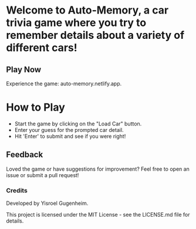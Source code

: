 

# Welcome to Auto-Memory, a car trivia game where you try to remember details about a variety of different cars!

## Play Now
Experience the game: auto-memory.netlify.app.

# How to Play
- Start the game by clicking on the "Load Car" button.
- Enter your guess for the prompted car detail.
- Hit 'Enter' to submit and see if you were right!

## Feedback
Loved the game or have suggestions for improvement? Feel free to open an issue or submit a pull request!

### Credits
Developed by Yisroel Gugenheim.

This project is licensed under the MIT License - see the LICENSE.md file for details.
